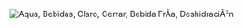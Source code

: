 


![Aqua, Bebidas, Claro, Cerrar, Bebida FrÃ­a, DeshidraciÃ³n](https://cdn.pixabay.com/photo/2018/06/01/09/23/aqua-3445987_960_720.jpg)
<!--stackedit_data:
eyJoaXN0b3J5IjpbLTIxNDM2NTE4MjddfQ==
-->